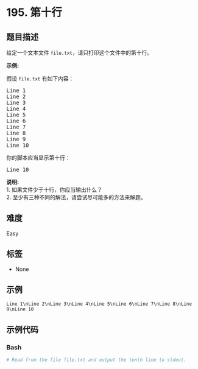# 195. 第十行

## 题目描述

<p>给定一个文本文件&nbsp;<code>file.txt</code>，请只打印这个文件中的第十行。</p>

<p><strong>示例:</strong></p>

<p>假设&nbsp;<code>file.txt</code> 有如下内容：</p>

<pre>Line 1
Line 2
Line 3
Line 4
Line 5
Line 6
Line 7
Line 8
Line 9
Line 10
</pre>

<p>你的脚本应当显示第十行：</p>

<pre>Line 10
</pre>

<p><strong>说明:</strong><br>
1. 如果文件少于十行，你应当输出什么？<br>
2. 至少有三种不同的解法，请尝试尽可能多的方法来解题。</p>


## 难度

Easy

## 标签

- None

## 示例

```
Line 1\nLine 2\nLine 3\nLine 4\nLine 5\nLine 6\nLine 7\nLine 8\nLine 9\nLine 10
```

## 示例代码

### Bash

```bash
# Read from the file file.txt and output the tenth line to stdout.
```

